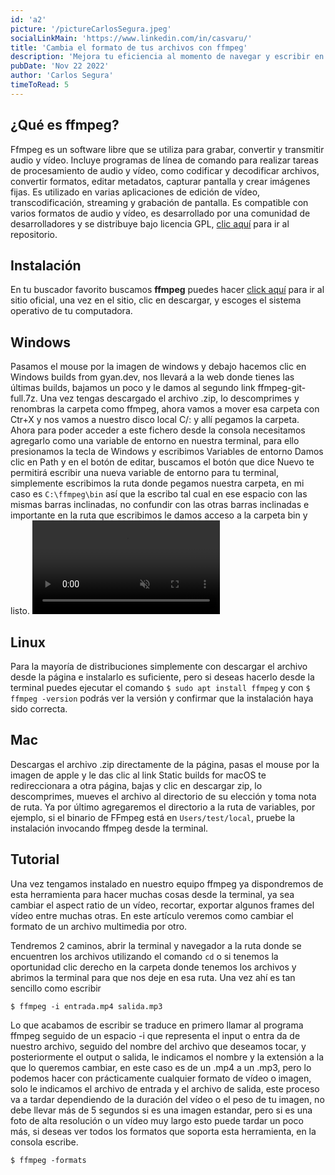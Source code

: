 ```yaml
---
id: 'a2'
picture: '/pictureCarlosSegura.jpeg'
socialLinkMain: 'https://www.linkedin.com/in/casvaru/'
title: 'Cambia el formato de tus archivos con ffmpeg'
description: 'Mejora tu eficiencia al momento de navegar y escribir en la terminal de Windows, utilizando la shell que más te guste, ya que sea el PowerShell u otra, solo necesitaremos instalar Windows terminal de la Microsoft Store.'
pubDate: 'Nov 22 2022'
author: 'Carlos Segura'
timeToRead: 5
---
```


## ¿Qué es ffmpeg?
Ffmpeg es un software libre que se utiliza para grabar, convertir y transmitir audio y vídeo. Incluye programas de línea de comando para realizar tareas de procesamiento de audio y vídeo, como codificar y decodificar archivos, convertir formatos, editar metadatos, capturar pantalla y crear imágenes fijas. Es utilizado en varias aplicaciones de edición de vídeo, transcodificación, streaming y grabación de pantalla. Es compatible con varios formatos de audio y vídeo, es desarrollado por una comunidad de desarrolladores y se distribuye bajo licencia GPL, [clic aquí](https://www.github.com/FFmpeg/FFmpeg) para ir al repositorio.

## Instalación

En tu buscador favorito buscamos **ffmpeg** puedes hacer [click aquí](https://ffmpeg.org/) para ir al sitio oficial, una vez en el sitio, clic en descargar, y escoges el sistema operativo de tu computadora.

## Windows

Pasamos el mouse por la imagen de windows y debajo hacemos clic en Windows builds from gyan.dev, nos llevará a la web donde tienes las últimas builds, bajamos un poco y le damos al segundo link ffmpeg-git-full.7z. Una vez tengas descargado el archivo .zip, lo descomprimes y renombras la carpeta como ffmpeg, ahora vamos a mover esa carpeta con Ctr+X y nos vamos a nuestro disco local C/: y allí pegamos la carpeta. Ahora para poder acceder a este fichero desde la consola necesitamos agregarlo como una variable de entorno en nuestra terminal, para ello presionamos la tecla de Windows y escribimos Variables de entorno Damos clic en Path y en el botón de editar, buscamos el botón que dice Nuevo te permitirá escribir una nueva variable de entorno para tu terminal, simplemente escribimos la ruta donde pegamos nuestra carpeta, en mi caso es `C:\ffmpeg\bin` así que la escribo tal cual en ese espacio con las mismas barras inclinadas, no confundir con las otras barras inclinadas e importante en la ruta que escribimos le damos acceso a la carpeta bin y listo.
<picture>
  <video loop autoplay muted src="/221122variables.webm">
</picture>

## Linux

Para la mayoría de distribuciones simplemente con descargar el archivo desde la página e instalarlo es suficiente, pero si deseas hacerlo desde la terminal puedes ejecutar el comando ``$ sudo apt install ffmpeg`` y con ``$ ffmpeg -version`` podrás ver la versión y confirmar que la instalación haya sido correcta.

## Mac

Descargas el archivo .zip directamente de la página, pasas el mouse por la imagen de apple y le das clic al link Static builds for macOS te redireccionara a otra página, bajas y clic en descargar zip, lo descomprimes, mueves el archivo al directorio de su elección y toma nota de ruta. Ya por último agregaremos el directorio a la ruta de variables, por ejemplo, si el binario de FFmpeg está en ``Users/test/local``, pruebe la instalación invocando ffmpeg desde la terminal.

## Tutorial

Una vez tengamos instalado en nuestro equipo ffmpeg ya dispondremos de esta herramienta para hacer muchas cosas desde la terminal, ya sea cambiar el aspect ratio de un vídeo, recortar, exportar algunos frames del vídeo entre muchas otras. En este artículo veremos como cambiar el formato de un archivo multimedia por otro.

Tendremos 2 caminos, abrir la terminal y navegador a la ruta donde se encuentren los archivos utilizando el comando `cd` o si tenemos la oportunidad clic derecho en la carpeta donde tenemos los archivos y abrimos la terminal para que nos deje en esa ruta. Una vez ahí es tan sencillo como escribir
```
$ ffmpeg -i entrada.mp4 salida.mp3
```

Lo que acabamos de escribir se traduce en primero llamar al programa ffmpeg seguido de un espacio -i que representa el input o entra da de nuestro archivo, seguido del nombre del archivo que deseamos tocar, y posteriormente el output o salida, le indicamos el nombre y la extensión a la que lo queremos cambiar, en este caso es de un .mp4 a un .mp3, pero lo podemos hacer con prácticamente cualquier formato de vídeo o imagen, solo le indicamos el archivo de entrada y el archivo de salida, este proceso va a tardar dependiendo de la duración del vídeo o el peso de tu imagen, no debe llevar más de 5 segundos si es una imagen estandar, pero si es una foto de alta resolución o un vídeo muy largo esto puede tardar un poco más, si deseas ver todos los formatos que soporta esta herramienta, en la consola escribe.

```
$ ffmpeg -formats
```